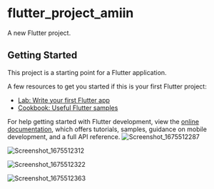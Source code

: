 # flutter_project_amiin

A new Flutter project.

## Getting Started

This project is a starting point for a Flutter application.

A few resources to get you started if this is your first Flutter project:

- [Lab: Write your first Flutter app](https://docs.flutter.dev/get-started/codelab)
- [Cookbook: Useful Flutter samples](https://docs.flutter.dev/cookbook)

For help getting started with Flutter development, view the
[online documentation](https://docs.flutter.dev/), which offers tutorials,
samples, guidance on mobile development, and a full API reference.
![Screenshot_1675512287](https://user-images.githubusercontent.com/124433955/216811043-1ab6568b-26a4-4dd0-84af-42d1c17e8584.png)

![Screenshot_1675512312](https://user-images.githubusercontent.com/124433955/216811120-163d4749-ab66-4961-91b4-3347221bb9e6.png)

![Screenshot_1675512322](https://user-images.githubusercontent.com/124433955/216811170-0ede6c84-9d62-4148-97c3-25877bdb9ae4.png)

![Screenshot_1675512363](https://user-images.githubusercontent.com/124433955/216811210-da505484-5f88-4593-b460-19a5005382b4.png)
